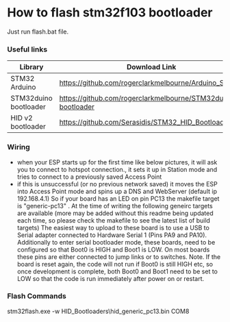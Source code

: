 # How to flash stm32f103 bootloader
Just run flash.bat file.

### Useful links

| Library | Download Link |
| ------ | ------ |
| STM32 Arduino | https://github.com/rogerclarkmelbourne/Arduino_STM32 |
| STM32duino bootloader | https://github.com/rogerclarkmelbourne/STM32duino-bootloader |
| HID v2 bootloader | https://github.com/Serasidis/STM32_HID_Bootloader |


### Wiring
* when your ESP starts up for the first time like below pictures, it will ask you to connect to hotspot connection., it sets it up in Station mode and tries to connect to a previously saved Access Point
* if this is unsuccessful (or no previous network saved) it moves the ESP into Access Point mode and spins up a DNS and WebServer (default ip 192.168.4.1)
So if your board has an LED on pin PC13 the makefile target is "generic-pc13" . At the time of writing the following geneirc targets are available (more may be added without this readme being updated each time, so please check the makefile to see the latest list of build targets)
The easiest way to upload to these board is to use a USB to Serial adapter connected to Hardware Serial 1 (Pins PA9 and PA10).
Additionally to enter serial bootloader mode, these boards, need to be configured so that Boot0 is HIGH and Boot1 is LOW. On most boards these pins are either connected to jump links or to switches.
Note. If the board is reset again, the code will not run if Boot0 is still HIGH etc, so once development is complete, both Boot0 and Boot1 need to be set to LOW so that the code is run immediately after power on or restart.


### Flash Commands
stm32flash.exe -w HID_Bootloaders\hid_generic_pc13.bin COM8

